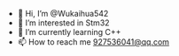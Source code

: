 - 👋 Hi, I’m @Wukaihua542
- 👀 I’m interested in Stm32
- 🌱 I’m currently learning C++
- 📫 How to reach me 927536041@qq.com

<!---
Wukaihua542/Wukaihua542 is a ✨ special ✨ repository because its `README.md` (this file) appears on your GitHub profile.
You can click the Preview link to take a look at your changes.
--->
